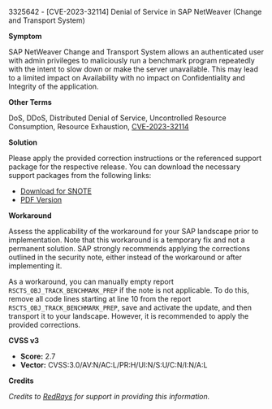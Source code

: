 3325642 - [CVE-2023-32114] Denial of Service in SAP NetWeaver (Change and Transport System)

**Symptom**

SAP NetWeaver Change and Transport System allows an authenticated user with admin privileges to maliciously run a benchmark program repeatedly with the intent to slow down or make the server unavailable. This may lead to a limited impact on Availability with no impact on Confidentiality and Integrity of the application.

**Other Terms**

DoS, DDoS, Distributed Denial of Service, Uncontrolled Resource Consumption, Resource Exhaustion, [CVE-2023-32114](https://www.cve.org/CVERecord?id=CVE-2023-32114)

**Solution**

Please apply the provided correction instructions or the referenced support package for the respective release. You can download the necessary support packages from the following links:

- [Download for SNOTE](https://notesdownloads.sap.com/note/0040000000702792023)
- [PDF Version](https://userapps.support.sap.com/sap/support/sfm/notes/print/0003325642?language=en-US&token=F236B28952476A5AD94C8E826F2CE29A)

**Workaround**

Assess the applicability of the workaround for your SAP landscape prior to implementation. Note that this workaround is a temporary fix and not a permanent solution. SAP strongly recommends applying the corrections outlined in the security note, either instead of the workaround or after implementing it.

As a workaround, you can manually empty report `RSCTS_OBJ_TRACK_BENCHMARK_PREP` if the note is not applicable. To do this, remove all code lines starting at line 10 from the report `RSCTS_OBJ_TRACK_BENCHMARK_PREP`, save and activate the update, and then transport it to your landscape. However, it is recommended to apply the provided corrections.

**CVSS v3**

- **Score:** 2.7
- **Vector:** CVSS:3.0/AV:N/AC:L/PR:H/UI:N/S:U/C:N/I:N/A:L

**Credits**

_Credits to [RedRays](https://redrays.io) for support in providing this information._
